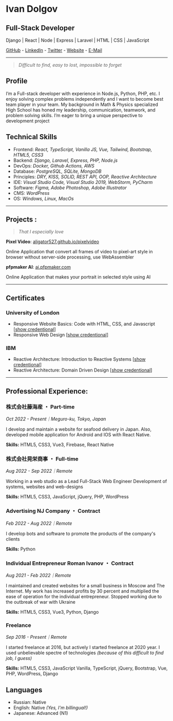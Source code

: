 # Ivan Dolgov

## Full-Stack Developer
Django | React | Node | Express | Laravel | HTML | CSS | JavaScript

[GitHub](https://github.com/aligator527/) - [LinkedIn](https://www.linkedin.com/in/aligator527/) - [Twitter](https://www.twitter.com/aligator527) - [Website](https://aligator527.github.io) - [E-Mail](mailto:algiator5278@gmail.com)

---
> *Difficult to find, easy to lost, impossible to forget*
## Profile
I’m a Full-stack developer with experience in Node.js, Python, PHP, etc. I enjoy solving complex problems independently and I want to become best team player in your team. My background in Math & Physics specialized High School has honed my leadership, communication, teamwork, and problem solving skills. I’m eager to bring a unique perspective to development project
## Technical Skills
- Frontend: *React, TypeScript, Vanilla JS, Vue, Tailwind, Bootstrap, HTML5, CSS3*
- Backend: *Django, Laravel, Express, PHP, Node.js*
- DevOps: *Docker, Github Actions, AWS*
- Database: *PostgreSQL, SQLite, MongoDB*
- Principles: *DRY, KISS, SOLID, REST API, OOP, Reactive Architecture*
- IDE: *Visual Studio Code, Visual Studio 2019, WebStorm, PyCharm*
- Software: *Figma, Adobe Photoshop, Adobe Illustrator*
- CMS: *WordPress* 
- OS: *Windows, Linux, MacOs*
---
## Projects :
>*That I especially love*

**Pixel Video**: [aligator527.github.io/pixelvideo](https://aligator527.github.io/pixelvideo)

Online Application that convert all frames of video to pixel-art style in browser without server-side processing, use WebAssembler

**pfpmaker AI**: [ai.pfpmaker.com](https://ai.pfpmaker.com/)

Online Application that makes your portrait in selected style using AI

---
## Certificates
### University of London
- Responsive Website Basics: Code with HTML, CSS, and Javascript [[show credentional](https://coursera.org/verify/WYCV7CPWQ3ZW)]
- Responsive Web Design [[show credentional](https://coursera.org/verify/L79RQ5WYCZ88)]
### IBM
- Reactive Architecture: Introduction to Reactive Systems [[show credentional](https://courses.cognitiveclass.ai/certificates/c09c2a4f2eaa4c67be2d68f1894ffeca)]
- Reactive Architecture: Domain Driven Design [[show credentional](https://courses.cognitiveclass.ai/certificates/48205e91a1ce443bb840fa2cdc316b68)]

---
## Professional Experience:
### **株式会社藤海産** ・ Part-time 

*Oct 2022 - Present｜Meguro-ku, Tokyo, Japan*

I develop and maintain a website for seafood delivery in Japan. Also, developed mobile application for Android and IOS with React Native.

**Skills:** HTML5, CSS3, Vue3, Firebase, React Native

### **株式会社晃栄商事** ・ Full-time

*Aug 2022 - Sep 2022｜Remote*

Working in a web studio as a Lead Full-Stack Web Engineer
Development of systems, websites and web-designs

**Skills:** HTML5, CSS3, JavaScript, jQuery, PHP, WordPress

### **Advertising NJ Company** ・ Contract

*Feb 2022 - Aug 2022｜Remote*

I develop bots and software to promote the products of the company's clients

**Skills:** Python

### **Individual Entrepreneur Roman Ivanov** ・ Contract

*Aug 2021 - Feb 2022｜Remote*

I maintained and created websites for a small business in Moscow and The Internet. My work has increased profits by 30 percent and multiplied the ease of operation for the individual entrepreneur. Stopped working due to the outbreak of war with Ukraine

**Skills:** HTML5, CSS3, Vue3, Python, Django

### **Freelance**
*Sep 2016 - Present｜Remote*

I started freelance at 2016, but actively I started freelance at 2020 year. I used unbelievable spectre of technologies *(because of this difficult to find job, I guess)*

**Skills:** HTML5, CSS3, JavaScript Vanilla, TypeScript, jQuery, Bootstrap, Vue, PHP, WordPress, Django

## Languages
- Russian: Native
- English: Native *(Yes, I'm billingual!)*
- Japanese: Advanced (N1)
